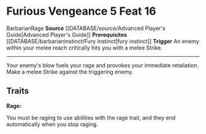 ﻿---
actions: '[reaction]'
feat: Furious Vengeance
id: '1628'
level: '16'
name: Furious Vengeance
prerequisite: '[[DATABASE/barbarianinstinct/Fury Instinct|fury instinct]]'
rarity: Common
source: '[[DATABASE/source/Advanced Player''s Guide|Advanced Player''s Guide]]'
trait:
- '[[DATABASE/trait/Barbarian|Barbarian]]'
- '[[DATABASE/trait/Rage|Rage]]'
trigger: An enemy within your melee reach critically hits you with a melee Strike.
type: Feat

---
# Furious Vengeance <span class="action-icon">5</span> <span class="item-type">Feat 16</span>

<span class="item-trait">Barbarian</span><span class="item-trait">Rage</span>
**Source** [[DATABASE/source/Advanced Player's Guide|Advanced Player's Guide]] 
**Prerequisites** [[DATABASE/barbarianinstinct/Fury Instinct|fury instinct]]
**Trigger** An enemy within your melee reach critically hits you with a melee Strike.

---
Your enemy's blow fuels your rage and provokes your immediate retaliation. Make a melee Strike against the triggering enemy.

## Traits

**Rage:**

You must be raging to use abilities with the rage trait, and they end automatically when you stop raging.